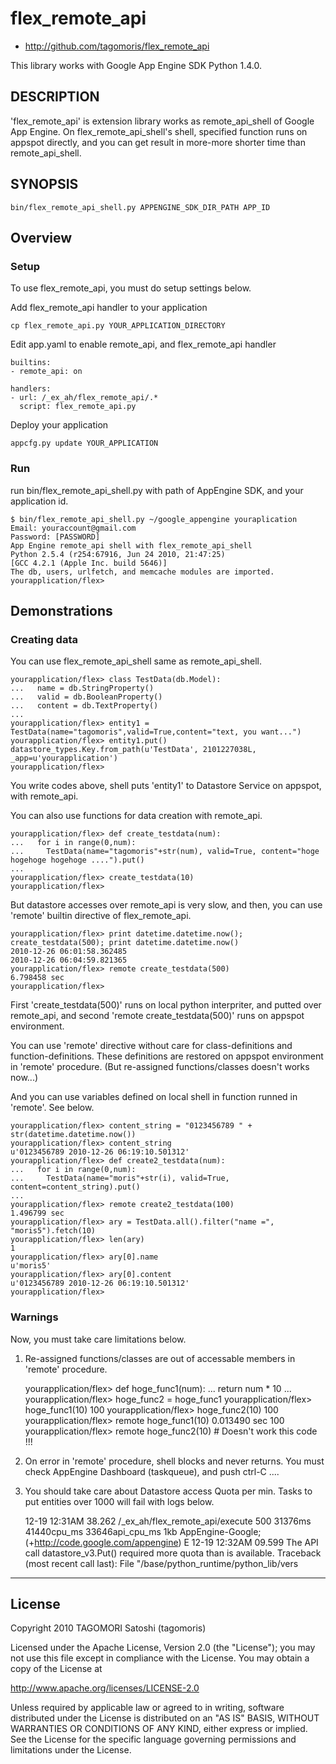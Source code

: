 # flex_remote_api

* http://github.com/tagomoris/flex_remote_api

This library works with Google App Engine SDK Python 1.4.0.

## DESCRIPTION

'flex_remote_api' is extension library works as remote_api_shell of Google App Engine. On flex_remote_api_shell's shell, specified function runs on appspot directly, and you can get result in more-more shorter time than remote_api_shell.

## SYNOPSIS

    bin/flex_remote_api_shell.py APPENGINE_SDK_DIR_PATH APP_ID

## Overview
### Setup
To use flex_remote_api, you must do setup settings below.

Add flex_remote_api handler to your application

    cp flex_remote_api.py YOUR_APPLICATION_DIRECTORY

Edit app.yaml to enable remote_api, and flex_remote_api handler

    builtins:
    - remote_api: on
    
    handlers:
    - url: /_ex_ah/flex_remote_api/.*
      script: flex_remote_api.py

Deploy your application

    appcfg.py update YOUR_APPLICATION

### Run
run bin/flex_remote_api_shell.py with path of AppEngine SDK, and your application id.

    $ bin/flex_remote_api_shell.py ~/google_appengine youraplication
    Email: youraccount@gmail.com
    Password: [PASSWORD]
    App Engine remote_api shell with flex_remote_api_shell
    Python 2.5.4 (r254:67916, Jun 24 2010, 21:47:25) 
    [GCC 4.2.1 (Apple Inc. build 5646)]
    The db, users, urlfetch, and memcache modules are imported.
    yourapplication/flex> 

## Demonstrations
### Creating data
You can use flex_remote_api_shell same as remote_api_shell.

    yourapplication/flex> class TestData(db.Model):
    ...   name = db.StringProperty()
    ...   valid = db.BooleanProperty()
    ...   content = db.TextProperty()
    ... 
    yourapplication/flex> entity1 = TestData(name="tagomoris",valid=True,content="text, you want...")
    yourapplication/flex> entity1.put()
    datastore_types.Key.from_path(u'TestData', 2101227038L, _app=u'yourapplication')
    yourapplication/flex> 

You write codes above, shell puts 'entity1' to Datastore Service on appspot, with remote_api.

You can also use functions for data creation with remote_api.

    yourapplication/flex> def create_testdata(num):
    ...   for i in range(0,num):
    ...     TestData(name="tagomoris"+str(num), valid=True, content="hoge hogehoge hogehoge ....").put()
    ... 
    yourapplication/flex> create_testdata(10)
    yourapplication/flex> 

But datastore accesses over remote_api is very slow, and then, you can use 'remote' builtin directive of flex_remote_api.

    yourapplication/flex> print datetime.datetime.now(); create_testdata(500); print datetime.datetime.now()
    2010-12-26 06:01:58.362485
    2010-12-26 06:04:59.821365
    yourapplication/flex> remote create_testdata(500)
    6.798458 sec
    yourapplication/flex> 

First 'create_testdata(500)' runs on local python interpriter, and putted over remote_api, and second 'remote create_testdata(500)' runs on appspot environment.

You can use 'remote' directive without care for class-definitions and function-definitions. These definitions are restored on appspot environment in 'remote' procedure. (But re-assigned functions/classes doesn't works now...)

And you can use variables defined on local shell in function runned in 'remote'. See below.

    yourapplication/flex> content_string = "0123456789 " + str(datetime.datetime.now())
    yourapplication/flex> content_string
    u'0123456789 2010-12-26 06:19:10.501312'
    yourapplication/flex> def create2_testdata(num):
    ...   for i in range(0,num):
    ...     TestData(name="moris"+str(i), valid=True, content=content_string).put()
    ... 
    yourapplication/flex> remote create2_testdata(100)
    1.496799 sec
    yourapplication/flex> ary = TestData.all().filter("name =", "moris5").fetch(10)
    yourapplication/flex> len(ary)
    1
    yourapplication/flex> ary[0].name
    u'moris5'
    yourapplication/flex> ary[0].content
    u'0123456789 2010-12-26 06:19:10.501312'
    yourapplication/flex> 

### Warnings

Now, you must take care limitations below.

1. Re-assigned functions/classes are out of accessable members in 'remote' procedure.

    yourapplication/flex> def hoge_func1(num):
    ...   return num * 10
    ... 
    yourapplication/flex> hoge_func2 = hoge_func1
    yourapplication/flex> hoge_func1(10)
    100
    yourapplication/flex> hoge_func2(10)
    100
    yourapplication/flex> remote hoge_func1(10)
    0.013490 sec
    100
    yourapplication/flex> remote hoge_func2(10) # Doesn't work this code !!!

2. On error in 'remote' procedure, shell blocks and never returns. You must check AppEngine Dashboard (taskqueue), and push ctrl-C ....

3. You should take care about Datastore access Quota per min. Tasks to put entities over 1000 will fail with logs below.

    12-19 12:31AM 38.262 /_ex_ah/flex_remote_api/execute 500 31376ms 41440cpu_ms 33646api_cpu_ms 1kb AppEngine-Google; (+http://code.google.com/appengine)
    E 12-19 12:32AM 09.599 The API call datastore_v3.Put() required more quota than is available. Traceback (most recent call last): File "/base/python_runtime/python_lib/vers

* * * * *

## License

Copyright 2010 TAGOMORI Satoshi (tagomoris)

Licensed under the Apache License, Version 2.0 (the "License");
you may not use this file except in compliance with the License.
You may obtain a copy of the License at

   http://www.apache.org/licenses/LICENSE-2.0

Unless required by applicable law or agreed to in writing, software
distributed under the License is distributed on an "AS IS" BASIS,
WITHOUT WARRANTIES OR CONDITIONS OF ANY KIND, either express or implied.
See the License for the specific language governing permissions and
limitations under the License.

